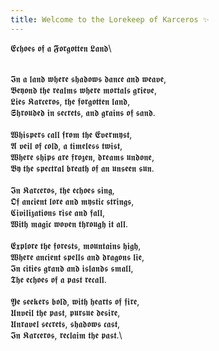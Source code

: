 ```yaml
---
title: Welcome to the Lorekeep of Karceros ✨
---
```


𝕰𝖈𝖍𝖔𝖊𝖘 𝖔𝖋 𝖆 𝕱𝖔𝖗𝖌𝖔𝖙𝖙𝖊𝖓 𝕷𝖆𝖓𝖉\

\
𝕴𝖓 𝖆 𝖑𝖆𝖓𝖉 𝖜𝖍𝖊𝖗𝖊 𝖘𝖍𝖆𝖉𝖔𝖜𝖘 𝖉𝖆𝖓𝖈𝖊 𝖆𝖓𝖉 𝖜𝖊𝖆𝖛𝖊,\
𝕭𝖊𝖞𝖔𝖓𝖉 𝖙𝖍𝖊 𝖗𝖊𝖆𝖑𝖒𝖘 𝖜𝖍𝖊𝖗𝖊 𝖒𝖔𝖗𝖙𝖆𝖑𝖘 𝖌𝖗𝖎𝖊𝖛𝖊,\
𝕷𝖎𝖊𝖘 𝕶𝖆𝖗𝖈𝖊𝖗𝖔𝖘, 𝖙𝖍𝖊 𝖋𝖔𝖗𝖌𝖔𝖙𝖙𝖊𝖓 𝖑𝖆𝖓𝖉,\
𝕾𝖍𝖗𝖔𝖚𝖉𝖊𝖉 𝖎𝖓 𝖘𝖊𝖈𝖗𝖊𝖙𝖘, 𝖆𝖓𝖉 𝖌𝖗𝖆𝖎𝖓𝖘 𝖔𝖋 𝖘𝖆𝖓𝖉.\
\
𝖂𝖍𝖎𝖘𝖕𝖊𝖗𝖘 𝖈𝖆𝖑𝖑 𝖋𝖗𝖔𝖒 𝖙𝖍𝖊 𝕰𝖛𝖊𝖗𝖒𝖞𝖘𝖙,\
𝕬 𝖛𝖊𝖎𝖑 𝖔𝖋 𝖈𝖔𝖑𝖉, 𝖆 𝖙𝖎𝖒𝖊𝖑𝖊𝖘𝖘 𝖙𝖜𝖎𝖘𝖙,\
𝖂𝖍𝖊𝖗𝖊 𝖘𝖍𝖎𝖕𝖘 𝖆𝖗𝖊 𝖋𝖗𝖔𝖟𝖊𝖓, 𝖉𝖗𝖊𝖆𝖒𝖘 𝖚𝖓𝖉𝖔𝖓𝖊,\
𝕭𝖞 𝖙𝖍𝖊 𝖘𝖕𝖊𝖈𝖙𝖗𝖆𝖑 𝖇𝖗𝖊𝖆𝖙𝖍 𝖔𝖋 𝖆𝖓 𝖚𝖓𝖘𝖊𝖊𝖓 𝖘𝖚𝖓.\
\
𝕴𝖓 𝕶𝖆𝖗𝖈𝖊𝖗𝖔𝖘, 𝖙𝖍𝖊 𝖊𝖈𝖍𝖔𝖊𝖘 𝖘𝖎𝖓𝖌,\
𝕺𝖋 𝖆𝖓𝖈𝖎𝖊𝖓𝖙 𝖑𝖔𝖗𝖊 𝖆𝖓𝖉 𝖒𝖞𝖘𝖙𝖎𝖈 𝖘𝖙𝖗𝖎𝖓𝖌𝖘,\
𝕮𝖎𝖛𝖎𝖑𝖎𝖟𝖆𝖙𝖎𝖔𝖓𝖘 𝖗𝖎𝖘𝖊 𝖆𝖓𝖉 𝖋𝖆𝖑𝖑,\
𝖂𝖎𝖙𝖍 𝖒𝖆𝖌𝖎𝖈 𝖜𝖔𝖛𝖊𝖓 𝖙𝖍𝖗𝖔𝖚𝖌𝖍 𝖎𝖙 𝖆𝖑𝖑.\
\
𝕰𝖝𝖕𝖑𝖔𝖗𝖊 𝖙𝖍𝖊 𝖋𝖔𝖗𝖊𝖘𝖙𝖘, 𝖒𝖔𝖚𝖓𝖙𝖆𝖎𝖓𝖘 𝖍𝖎𝖌𝖍,\
𝖂𝖍𝖊𝖗𝖊 𝖆𝖓𝖈𝖎𝖊𝖓𝖙 𝖘𝖕𝖊𝖑𝖑𝖘 𝖆𝖓𝖉 𝖉𝖗𝖆𝖌𝖔𝖓𝖘 𝖑𝖎𝖊,\
𝕴𝖓 𝖈𝖎𝖙𝖎𝖊𝖘 𝖌𝖗𝖆𝖓𝖉 𝖆𝖓𝖉 𝖎𝖘𝖑𝖆𝖓𝖉𝖘 𝖘𝖒𝖆𝖑𝖑,\
𝕿𝖍𝖊 𝖊𝖈𝖍𝖔𝖊𝖘 𝖔𝖋 𝖆 𝖕𝖆𝖘𝖙 𝖗𝖊𝖈𝖆𝖑𝖑.\
\
𝖄𝖊 𝖘𝖊𝖊𝖐𝖊𝖗𝖘 𝖇𝖔𝖑𝖉, 𝖜𝖎𝖙𝖍 𝖍𝖊𝖆𝖗𝖙𝖘 𝖔𝖋 𝖋𝖎𝖗𝖊,\
𝖀𝖓𝖛𝖊𝖎𝖑 𝖙𝖍𝖊 𝖕𝖆𝖘𝖙, 𝖕𝖚𝖗𝖘𝖚𝖊 𝖉𝖊𝖘𝖎𝖗𝖊,\
𝖀𝖓𝖗𝖆𝖛𝖊𝖑 𝖘𝖊𝖈𝖗𝖊𝖙𝖘, 𝖘𝖍𝖆𝖉𝖔𝖜𝖘 𝖈𝖆𝖘𝖙,\
𝕴𝖓 𝕶𝖆𝖗𝖈𝖊𝖗𝖔𝖘, 𝖗𝖊𝖈𝖑𝖆𝖎𝖒 𝖙𝖍𝖊 𝖕𝖆𝖘𝖙.\
